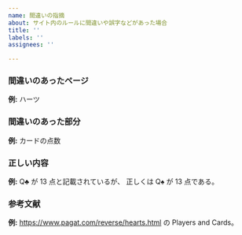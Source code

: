 ```yaml
---
name: 間違いの指摘
about: サイト内のルールに間違いや誤字などがあった場合
title: ''
labels: ''
assignees: ''

---
```


### 間違いのあったページ

<!-- 例は削除してから、報告するべき内容を書いてください。 -->
**例:** ハーツ


### 間違いのあった部分

**例:** カードの点数


### 正しい内容

**例:** Q♣ が 13 点と記載されているが、 正しくは Q♠ が 13 点である。


### 参考文献
<!-- 参考文献があれば、なるべく詳しく記載してください。 -->
<!-- この欄は空欄でも構いません。 -->

**例:** https://www.pagat.com/reverse/hearts.html の Players and Cards。

